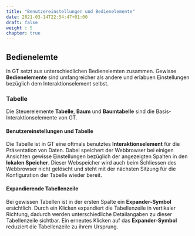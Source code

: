 ```yaml
---
title: "Benutzereinstellungen und Bedienelemente"
date: 2021-03-14T22:54:47+01:00
draft: false
weight : 5
chapter: true
---
```

## Bedienelemte
In GT setzt aus unterschiedlichen Bedienelemten zusammen. Gewisse **Bedienelemente** sind umfangreicher als andere und erlabuen Einstellungen bezüglich dem Interaktionselement selbst. 

### Tabelle
Die Steuerelemente **Tabelle**, **Baum** und **Baumtabelle** sind die Basis-Interaktionselemente von GT.

#### Benutzereinstellungen und Tabelle
Die Tabelle ist in GT eine oftmals benutztes **Interaktionselement** für die Präsentation von Daten. Dabei speichert der Webbrowser bei einigen Ansichten gewisse Einstellungen bezüglich der angezeigten Spalten in den **lokalen Speicher**. Dieser Webspeicher wird auch beim Schliessen des Webbrowser nicht gelöscht und steht mit der nächsten Sitzung für die Konfiguration der Tabelle wieder bereit.

#### Expandierende Tabellenzeile
Bei gewissen Tabellen ist in der ersten Spalte ein **Expander-Symbol** ersichtlich. Durch ein Klicken expandiert die Tabellenzeile in vertikaler Richtung, dadurch werden unterschiedliche Detailangaben zu dieser Tabellenzeile sichtbar. Ein erneutes Klicken auf das **Expander-Symbol** reduziert die Tabellenzeile zu ihrem Ursprung.
